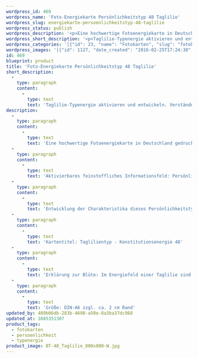 ```yaml
---
wordpress_id: 469
wordpress_name: 'Foto-Energiekarte Persönlichkeitstyp 48 Taglilie'
wordpress_slug: energiekarte-persoenlichkeitstyp-48-taglilie
wordpress_status: publish
wordpress_description: '<p>Eine hochwertige Fotoenergiekarte in Deutschland gedruckt und in Handarbeit laminiert.  Sie ist in Postkartengröße (DIN-A6) oder kleiner gut zu transportieren und kann auch auf den Körper aufgelegt werden.</p><p>Aktivierbares feinstoffliches Informationsfeld: Persönlichkeitsenergie eines Taglilie-Typs: Sexuell, begehrlich, gerade heraus, kräftig.<br />Entwicklung der Charakteristika dieses Persönlichkeitstyps. Stärkung der entsprechenden Persönlichkeit mit ihrer besonderen Energiequalität. Ausgleich und Veränderung ungünstiger Zustände innerhalb einer Person, die aufgrund dieser Konstitution entstanden sind. Annahme und Verständnis für einen Menschen mit dieser Persönlichkeitsenergie. Eine Stärkung der eigenen Persönlichkeitsenergie sowie die Beschäftigung mit der Energie anderer Persönlichkeiten kann insgesamt das eigene Selbstbewusstsein stärken.<br />Kartentitel: Taglilientyp - Konstitutionsenergie 48</p><p>Erklärung zur Blüte: Im Energiefeld einer Taglilie sind in besonderem Maße unter anderem elveden-energetisch vorhanden: Sexualität, Freude, Realisieren, Zuversicht.<br />Größe: DIN-A6 zzgl. ca. 2 cm Rand<br />Andere Formate sind individuell für Sie innerhalb weniger Tage herstellbar. Bitte kontaktieren Sie uns hierfür unter <a href="mailto:info@elvedenverlag.de">info@elvedenverlag.de</a>.</p><p>Anwendungshinweise</p>'
wordpress_short_description: '<p>Taglilie-Typenergie aktivieren und entwickeln. Verständnis für diese Typenergie gewinnen (&#8222;sexuell, begehrlich, gerade heraus, kräftig&#8220;)</p>'
wordpress_categories: '[{"id": 23, "name": "Fotokarten", "slug": "fotokarten"}, {"id": 37, "name": "Pers\u00f6nlichkeit", "slug": "persoenlichkeit"}, {"id": 90, "name": "Typenergie", "slug": "typenergie"}]'
wordpress_images: '[{"id": 1127, "date_created": "2016-02-25T17:24:38", "date_created_gmt": "2016-02-25T15:24:38", "date_modified": "2016-02-25T17:24:38", "date_modified_gmt": "2016-02-25T15:24:38", "src": "https://my.feenbaum.de/wp-content/uploads/2016/02/BT-48_Taglilie_800x800-W.jpg", "name": "BT-48_Taglilie_800x800-W", "alt": ""}]'
id: 469
blueprint: product
title: 'Foto-Energiekarte Persönlichkeitstyp 48 Taglilie'
short_description:
  -
    type: paragraph
    content:
      -
        type: text
        text: 'Taglilie-Typenergie aktivieren und entwickeln. Verständnis für diese Typenergie gewinnen (''sexuell, begehrlich, gerade heraus, kräftig'')'
description:
  -
    type: paragraph
    content:
      -
        type: text
        text: 'Eine hochwertige Fotoenergiekarte in Deutschland gedruckt und in Handarbeit laminiert.  Sie ist in Postkartengröße (DIN-A6) oder kleiner gut zu transportieren und kann auch auf den Körper aufgelegt werden.'
  -
    type: paragraph
    content:
      -
        type: text
        text: 'Aktivierbares feinstoffliches Informationsfeld: Persönlichkeitsenergie eines Taglilie-Typs: Sexuell, begehrlich, gerade heraus, kräftig.'
  -
    type: paragraph
    content:
      -
        type: text
        text: 'Entwicklung der Charakteristika dieses Persönlichkeitstyps. Stärkung der entsprechenden Persönlichkeit mit ihrer besonderen Energiequalität. Ausgleich und Veränderung ungünstiger Zustände innerhalb einer Person, die aufgrund dieser Konstitution entstanden sind. Annahme und Verständnis für einen Menschen mit dieser Persönlichkeitsenergie. Eine Stärkung der eigenen Persönlichkeitsenergie sowie die Beschäftigung mit der Energie anderer Persönlichkeiten kann insgesamt das eigene Selbstbewusstsein stärken.'
  -
    type: paragraph
    content:
      -
        type: text
        text: 'Kartentitel: Taglilientyp - Konstitutionsenergie 48'
  -
    type: paragraph
    content:
      -
        type: text
        text: 'Erklärung zur Blüte: Im Energiefeld einer Taglilie sind in besonderem Maße unter anderem elveden-energetisch vorhanden: Sexualität, Freude, Realisieren, Zuversicht.'
  -
    type: paragraph
    content:
      -
        type: text
        text: 'Größe: DIN-A6 zzgl. ca. 2 cm Rand'
updated_by: 489b06db-283b-4690-a50e-8a3ba37dc968
updated_at: 1685351307
product_tags:
  - fotokarten
  - persoenlichkeit
  - typenergie
product_image: BT-48_Taglilie_800x800-W.jpg
---
```

